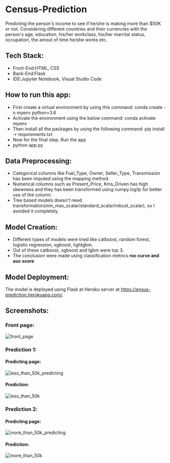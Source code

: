 # Census-Prediction

Predicting the person's income to see if he/she is making more than $50K or not. Considering different countries and their currencies with the person's age, education, his/her workclass, his/her marrital status, occupation, the amout of time he/she works etc.

## Tech Stack:
* Front-End:HTML, CSS
* Back-End:Flask
* IDE:Jupyter Notebook, Visual Studio Code

## How to run this app:
* First create a virtual environment by using this command: conda create -n myenv python=3.6
* Activate the environment using the below command: conda activate myenv
* Then install all the packages by using the following command: pip install -r requirements.txt
* Now for the final step. Run the app
* python app.py

## Data Preprocessing:
* Categorical columns like Fuel_Type, Owner, Seller_Type, Transmission has been imputed using the mapping method.
* Numerical columns such as Present_Price, Kms_Driven has high skewness and they has been transformed using numpy.log1p for better use of the column.
* Tree based models doesn't need transformation(min_max_scalar/standard_scalar/robust_scalar), so I avoided it completely.

## Model Creation:
* Different types of models were tried like catboost, random forest, logistic regression, xgboost, lightgbm.
* Out of these catboost, xgboost and lgbm were top 3.
* The conclusion were made using classification metrics **roc curve and auc score**
## Model Deployment:
The model is deployed using Flask at Heroku server at https://ensus-prediction.herokuapp.com/.

## Screenshots:

### Front page:
![front_page](https://user-images.githubusercontent.com/15306703/146351267-90c0c4bf-c598-4ff5-9d69-75afe357c73b.png)

### Prediction 1:
#### Predicting page:
![less_than_50k_predicting](https://user-images.githubusercontent.com/15306703/146352382-fb68cb5a-2d62-4d61-8769-5993a31f2876.png)

#### Prediction:
![less_than_50k](https://user-images.githubusercontent.com/15306703/146351677-7ed4389f-3882-40c4-bb3e-dc1aeac80451.png)

### Prediction 2:
#### Predicting page:
![more_than_50k_predicting](https://user-images.githubusercontent.com/15306703/146352461-6a4aa403-75fb-493c-ada8-854843b2958b.png)

#### Prediction:
![more_than_50k](https://user-images.githubusercontent.com/15306703/146352508-90330889-8364-4bef-b1bd-ca12b17d9bc6.png)
